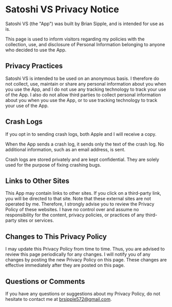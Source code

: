 # Satoshi VS Privacy Notice

Satoshi VS (the "App") was built by Brian Sipple, and is intended for use as is.

This page is used to inform visitors regarding my policies with the collection, use, and disclosure of Personal Information belonging to anyone who decided to use the App.


## Privacy Practices

Satoshi VS is intended to be used on an anonymous basis. I therefore do not collect, use, maintain or share any personal information about you when you use the App, and I do not use any tracking technology to track your use of the App. I also do not allow third parties to collect personal information about you when you use the App, or to use tracking technology to track your use of the App.


## Crash Logs

If you opt in to sending crash logs, both Apple and I will receive a copy.

When the App sends a crash log, it sends only the text of the crash log. No additional information, such as an email address, is sent.

Crash logs are stored privately and are kept confidential. They are solely used for the purpose of fixing crashing bugs.


## Links to Other Sites

This App may contain links to other sites. If you click on a third-party link, you will be directed to that site. Note that these external sites are not operated by me. Therefore, I strongly advise you to review the Privacy Policy of these websites. I have no control over and assume no responsibility for the content, privacy policies, or practices of any third-party sites or services.


## Changes to This Privacy Policy

I may update this Privacy Policy from time to time. Thus, you are advised to review this page periodically for any changes. I will notify you of any changes by posting the new Privacy Policy on this page. These changes are effective immediately after they are posted on this page.


## Questions or Comments

If you have any questions or suggestions about my Privacy Policy, do not hesitate to contact me at brsipple572@gmail.com.
